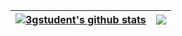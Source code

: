 
<!--
**bcsetris7/bcsetris7** is a ✨ _special_ ✨ repository because its `README.md` (this file) appears on your GitHub profile.

Here are some ideas to get you started:

- 🔭 I’m currently working on ...
- 🌱 I’m currently learning ...
- 👯 I’m looking to collaborate on ...
- 🤔 I’m looking for help with ...
- 💬 Ask me about ...
- 📫 How to reach me: ...
- 😄 Pronouns: ...
- ⚡ Fun fact: ...
-->

| <a href="https://github.com/bcsetris7/github-readme-stats"><img align="center" src="https://github-readme-stats.vercel.app/api?username=bcsetris7&show_icons=true&include_all_commits=true&theme=swift&hide_border=true&hide=contribs" alt="3gstudent's github stats" /></a> | <a href="https://github.com/anuraghazra/github-readme-stats"><img align="center" src="https://github-readme-stats.vercel.app/api/top-langs/?username=bcsetris7&layout=compact&theme=swift&hide_border=true" /></a> |
| ------------- | ------------|
